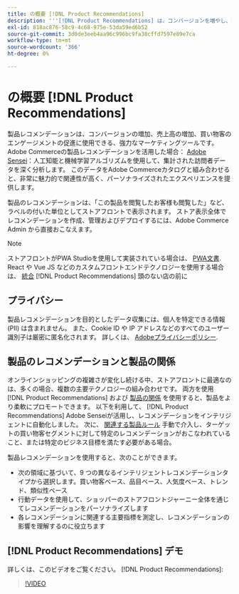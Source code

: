 ```yaml
---
title: の概要 [!DNL Product Recommendations]
description: '''[!DNL Product Recommendations] は、コンバージョンを増やし、売上高を増やし、買い物客のエンゲージメントを促進するために使用できる、強力なマーケティングツールです。」'
exl-id: 818ac876-58c9-4c68-975e-53da59ed6b52
source-git-commit: 3d0de3eeb4aa96c996bc9fa38cffd7597e89e7ca
workflow-type: tm+mt
source-wordcount: '366'
ht-degree: 0%

---
```


# の概要 [!DNL Product Recommendations]

製品レコメンデーションは、コンバージョンの増加、売上高の増加、買い物客のエンゲージメントの促進に使用できる、強力なマーケティングツールです。 Adobe Commerceの製品レコメンデーションを活用した場合： [Adobe Sensei](https://www.adobe.com/sensei.html)：人工知能と機械学習アルゴリズムを使用して、集計された訪問者データを深く分析します。 このデータをAdobe Commerceカタログと組み合わせると、非常に魅力的で関連性が高く、パーソナライズされたエクスペリエンスを提供します。

製品のレコメンデーションは、「この製品を閲覧したお客様も閲覧した」など、ラベルの付いた単位としてストアフロントで表示されます。 ストア表示全体でレコメンデーションを作成、管理およびデプロイするには、Adobe Commerce Admin から直接おこなえます。

>[!NOTE]
>
> ストアフロントがPWA Studioを使用して実装されている場合は、 [PWA文書](https://developer.adobe.com/commerce/pwa-studio/integrations/product-recommendations/). React や Vue JS などのカスタムフロントエンドテクノロジーを使用する場合は、 [統合](headless.md) [!DNL Product Recommendations] 頭のない店の前に

## プライバシー

製品レコメンデーションを目的としたデータ収集には、個人を特定できる情報 (PII) は含まれません。 また、Cookie ID や IP アドレスなどのすべてのユーザー識別子は厳密に匿名化されます。 詳しくは、 [Adobeプライバシーポリシー](https://www.adobe.com/privacy/policy.html).

## 製品のレコメンデーションと製品の関係

オンラインショッピングの複雑さが変化し続ける中、ストアフロントに最適なのは、多くの場合、複数の主要テクノロジーの組み合わせです。 両方を使用 [!DNL Product Recommendations] および [製品の関係](https://experienceleague.adobe.com/docs/commerce-admin/marketing/promotions/product-relationships/product-relationships.html) を使用すると、製品をより柔軟にプロモートできます。 以下を利用して、 [!DNL Product Recommendations] Adobe Senseiが活用し、レコメンデーションをインテリジェントに自動化しました。 次に、 [関連する製品ルール](https://experienceleague.adobe.com/docs/commerce-admin/marketing/promotions/product-relationships/product-related-rules.html) 手動で介入し、ターゲットの買い物客セグメントに対して特定のレコメンデーションがおこなわれていること、または特定のビジネス目標を満たす必要がある場合。

製品レコメンデーションを使用すると、次のことができます。

- 次の領域に基づいて、9 つの異なるインテリジェントレコメンデーションタイプから選択します。買い物客ベース、品目ベース、人気度ベース、トレンド、類似性ベース
- 行動データを使用して、ショッパーのストアフロントジャーニー全体を通じてレコメンデーションをパーソナライズします
- 各レコメンデーションに関連する主要指標を測定し、レコメンデーションの影響を理解するのに役立ちます

## [!DNL Product Recommendations] デモ

詳しくは、このビデオをご覧ください。 [!DNL Product Recommendations]:

>[!VIDEO](https://video.tv.adobe.com/v/343991?quality=12)
